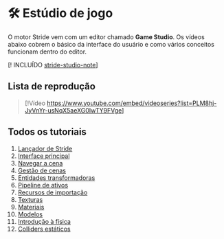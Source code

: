 # 🛠 Estúdio de jogo

O motor Stride vem com um editor chamado **Game Studio**. Os vídeos abaixo cobrem o básico da interface do usuário e como vários conceitos funcionam dentro do editor.

[! INCLUÍDO [stride-studio-note](../../includes/game-studio-xenko-note.md)]

## Lista de reprodução

> [!Vídeo https://www.youtube.com/embed/videoseries?list=PLM8hj-JyVnYr-usNqX5aeXG0IwTY9FVge]

## Todos os tutoriais

1. [Lançador de Stride](1-launcher.md)
2. [Interface principal](2-main-interface.md)
3. [Navegar a cena](3-navigating-scene.md)
4. [Gestão de cenas](4-scene-management.md)
5. [Entidades transformadoras](5-transforming-entities.md)
6. [Pipeline de ativos](6-asset-pipeline.md)
7. [Recursos de importação](7-importing-resources.md)
8. [Texturas](8-textures.md)
9. [Materiais](9-materials.md)
10. [Modelos](10-models.md)
11. [Introdução à física](11-physics-intro.md)
12. [Colliders estáticos](12-static-colliders.md)
